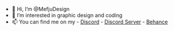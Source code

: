 - 👋 Hi, I’m @MefjuDesign
- 👀 I’m interested in graphic design and coding
- 📫 You can find me on my - [Discord](https://discord.com/users/688426122278731794) - [Discord Server](https://discord.gg/H7A9GAew9a) - [Behance](be.net/mefjudesign)
